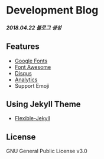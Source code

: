 # Development Blog

##### 2018.04.22 블로그 생성


## Features

- [Google Fonts](https://fonts.google.com/)
- [Font Awesome](http://fontawesome.io/)
- [Disqus](https://disqus.com/)
- [Analytics](https://analytics.google.com/analytics/web/)
- Support Emoji


## Using Jekyll Theme 

- [Flexible-Jekyll](http://artemsheludko.pw/flexible-jekyll/)


## License

GNU General Public License v3.0
